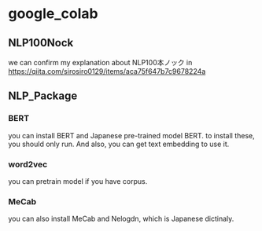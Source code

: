 # google_colab
## NLP100Nock
we can confirm my explanation about NLP100本ノック in https://qiita.com/sirosiro0129/items/aca75f647b7c9678224a

## NLP_Package
### BERT 
you can install BERT and Japanese pre-trained model BERT. to install these, you should only run.
And also, you can get text embedding to use it.

### word2vec
you can pretrain model if you have corpus.

### MeCab
you can also install MeCab and Nelogdn, which is Japanese dictinaly. 
